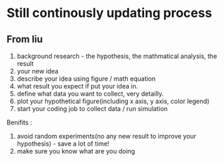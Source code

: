 # Still continously updating process

## From liu

1. background research - the hypothesis, the mathmatical analysis, the result
2. your new idea
3. describe your idea using figure / math equation
4. what result you expect if put your idea in.
5. define what data you want to collect, very detailly.
6. plot your hypothetical figure(including x axis, y axis, color legend)
7. start your coding job to collect data / run simulation

Benifits : 

1. avoid random experiments(no any new result to improve your hypothesis) - save a lot of time!
2. make sure you know what are you doing
